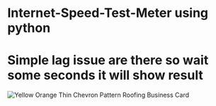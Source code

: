 # Internet-Speed-Test-Meter using python
# Simple lag issue are there so wait some seconds it will show result   
![Yellow Orange Thin Chevron Pattern Roofing Business Card](https://user-images.githubusercontent.com/92312713/152850683-2357e08c-0501-4adb-8bcd-a45c5965e5f8.png)
